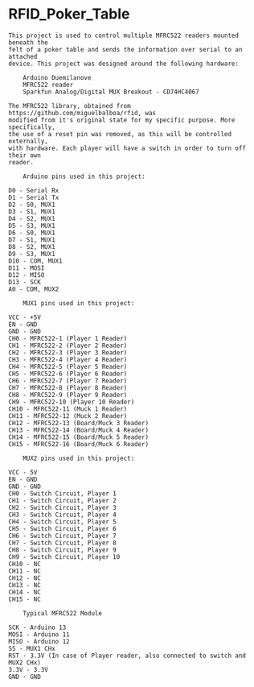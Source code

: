 # RFID_Poker_Table

 	This project is used to control multiple MFRC522 readers mounted beneath the
 	felt of a poker table and sends the information over serial to an attached
 	device. This project was designed around the following hardware:
 
 		Arduino Duemilanove
 		MFRC522 reader
 		Sparkfun Analog/Digital MUX Breakout - CD74HC4067
 
 	The MFRC522 library, obtained from https://github.com/miguelbalboa/rfid, was
 	modified from it's original state for my specific purpose. More specifically,
 	the use of a reset pin was removed, as this will be controlled externally,
 	with hardware. Each player will have a switch in order to turn off their own
 	reader.
 
 		Arduino pins used in this project:
 
 	D0 - Serial Rx
 	D1 - Serial Tx
 	D2 - S0, MUX1
 	D3 - S1, MUX1
 	D4 - S2, MUX1
 	D5 - S3, MUX1
 	D6 - S0, MUX1
 	D7 - S1, MUX1
 	D8 - S2, MUX1
 	D9 - S3, MUX1
 	D10 - COM, MUX1
 	D11 - MOSI
 	D12 - MISO
 	D13 - SCK
 	A0 - COM, MUX2
 	
 		MUX1 pins used in this project:
 
 	VCC - +5V
 	EN - GND
 	GND - GND
 	CH0 - MFRC522-1 (Player 1 Reader)
 	CH1 - MFRC522-2 (Player 2 Reader)
 	CH2 - MFRC522-3 (Player 3 Reader)
 	CH3 - MFRC522-4 (Player 4 Reader)
 	CH4 - MFRC522-5 (Player 5 Reader)
 	CH5 - MFRC522-6 (Player 6 Reader)
 	CH6 - MFRC522-7 (Player 7 Reader)
 	CH7 - MFRC522-8 (Player 8 Reader)
 	CH8 - MFRC522-9 (Player 9 Reader)
 	CH9 - MFRC522-10 (Player 10 Reader)
 	CH10 - MFRC522-11 (Muck 1 Reader)
 	CH11 - MFRC522-12 (Muck 2 Reader)
 	CH12 - MFRC522-13 (Board/Muck 3 Reader)
 	CH13 - MFRC522-14 (Board/Muck 4 Reader)
 	CH14 - MFRC522-15 (Board/Muck 5 Reader)
 	CH15 - MFRC522-16 (Board/Muck 6 Reader)
 
 		MUX2 pins used in this project:
 
 	VCC - 5V
 	EN - GND
 	GND - GND
 	CH0 - Switch Circuit, Player 1
 	CH1 - Switch Circuit, Player 2
 	CH2 - Switch Circuit, Player 3
 	CH3 - Switch Circuit, Player 4
 	CH4 - Switch Circuit, Player 5
 	CH5 - Switch Circuit, Player 6
 	CH6 - Switch Circuit, Player 7
 	CH7 - Switch Circuit, Player 8
 	CH8 - Switch Circuit, Player 9
 	CH9 - Switch Circuit, Player 10
 	CH10 - NC
 	CH11 - NC
 	CH12 - NC
 	CH13 - NC
 	CH14 - NC
 	CH15 - NC
 
 		Typical MFRC522 Module
 
 	SCK - Arduino 13
 	MOSI - Arduino 11
 	MISO - Arduino 12
 	SS - MUX1 CHx
 	RST - 3.3V (In case of Player reader, also connected to switch and MUX2 CHx)
 	3.3V - 3.3V
 	GND - GND
 

